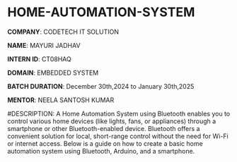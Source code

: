# HOME-AUTOMATION-SYSTEM

**COMPANY**: CODETECH IT SOLUTION

**NAME**: MAYURI JADHAV

**INTERN ID**: CT08HAQ

**DOMAIN**: EMBEDDED SYSTEM

**BATCH DURATION**: December 30th,2024 to January 30th,2025

**MENTOR**: NEELA SANTOSH KUMAR

#DESCRIPTION:
A Home Automation System using Bluetooth enables you to control various home devices (like lights, fans, or appliances) through a smartphone or other Bluetooth-enabled device. Bluetooth offers a convenient solution for local, short-range control without the need for Wi-Fi or internet access. Below is a guide on how to create a basic home automation system using Bluetooth, Arduino, and a smartphone.
